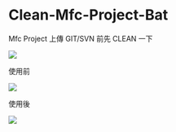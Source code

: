 # Clean-Mfc-Project-Bat

Mfc Project 上傳 GIT/SVN 前先 CLEAN 一下

![](http://i.imgur.com/a7ePp1e.png)

使用前

![](http://i.imgur.com/krnqgv1.png)

使用後

![](http://i.imgur.com/iTxaRpL.png)

